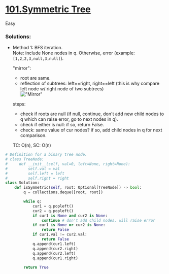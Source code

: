 # [101.Symmetric Tree](https://leetcode.com/problems/symmetric-tree/description/?envType=study-plan-v2&envId=top-interview-150)

Easy

### Solutions:
- Method 1:
  BFS iteration.\
  Note: include None nodes in q. Otherwise, error (example: `[1,2,2,3,null,3,null]`).
  
  "mirror": 
  - root are same.
  - reflection of subtrees: left==right, right==left (this is why compare left node w/ right node of two subtrees)\
  !["Mirror"](<img width="433" alt="image" src="https://github.com/user-attachments/assets/457e00db-df6b-4f7c-9c08-648aac7cf1ea">)

  steps: 
  - check if roots are null (if null, continue, don't add new child nodes to q which can raise error, go to next nodes in q).
  - check if either is null:  if so, return False.
  - check: same value of cur nodes? if so, add child nodes in q for next comparison.
    
  TC: O(n), SC: O(n)
```python
# Definition for a binary tree node.
# class TreeNode:
#     def __init__(self, val=0, left=None, right=None):
#         self.val = val
#         self.left = left
#         self.right = right
class Solution:
    def isSymmetric(self, root: Optional[TreeNode]) -> bool:
        q = collections.deque([root, root])

        while q:
            cur1 = q.popleft()
            cur2 = q.popleft()
            if cur1 is None and cur2 is None:
                continue # don't add child nodes, will raise error
            if cur1 is None or cur2 is None:
                return False
            if cur1.val != cur2.val:
                return False
            q.append(cur1.left)
            q.append(cur2.right)
            q.append(cur2.left)
            q.append(cur1.right)
        
        return True
```
